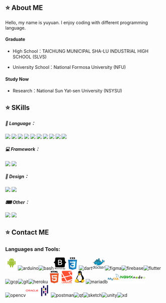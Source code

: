 ⭐ About ME
---
Hello, my name is yuyuan.
I enjoy coding with different programming language.

#### Graduate
* High School：TAICHUNG MUNICIPAL SHA-LU INDUSTRIAL HIGH SCHOOL (SLVS)

* University School：National Formosa University (NFU)

#### Study Now
* Research：National Sun Yat-sen University (NSYSU)


⭐ SKills
---
<div>
<h5>🔧 Language：</h5>
  <p>
      <img src="https://img.shields.io/badge/C%2B%2B-00599C?style=for-the-badge&logo=c%2B%2B&logoColor=white">
      <img src="https://img.shields.io/badge/C%23-239120?style=for-the-badge&logo=c-sharp&logoColor=white">
      <img src="https://img.shields.io/badge/Python-3776AB?style=for-the-badge&logo=python&logoColor=white">
      <img src="https://img.shields.io/badge/HTML5-E34F26?style=for-the-badge&logo=html5&logoColor=white">
      <img src="https://img.shields.io/badge/CSS-239120?&style=for-the-badge&logo=css3&logoColor=white">
      <img src="https://img.shields.io/badge/JavaScript-F7DF1E?style=for-the-badge&logo=JavaScript&logoColor=white">
      <img src="https://img.shields.io/badge/PHP-777BB4?style=for-the-badge&logo=php&logoColor=white">
      <img src="https://img.shields.io/badge/MySQL-00000F?style=for-the-badge&logo=mysql&logoColor=white">
      <img src="https://img.shields.io/badge/Dart-0175C2?style=for-the-badge&logo=dart&logoColor=white">
      <img src="https://img.shields.io/badge/.NET-5C2D91?style=for-the-badge&logo=.net&logoColor=white">
  </p>
<h5>💻 Framework：</h5>
  <p>
      <img src="https://img.shields.io/badge/Bootstrap-563D7C?style=for-the-badge&logo=bootstrap&logoColor=white">
      <img src="https://img.shields.io/badge/Flutter-02569B?style=for-the-badge&logo=flutter&logoColor=white">
  </p>
<h5>🎨 Design：</h5>
      <img src="https://img.shields.io/badge/Adobe%20XD-470137?style=for-the-badge&logo=Adobe%20XD&logoColor=#FF61F6">
      <img src="https://img.shields.io/badge/Figma-F24E1E?style=for-the-badge&logo=figma&logoColor=white">
<h5>⌨ Other：</h5>
      <img src="https://img.shields.io/badge/markdown-%23000000.svg?style=for-the-badge&logo=markdown&logoColor=white">
      <img src="https://img.shields.io/badge/latex-%23008080.svg?style=for-the-badge&logo=latex&logoColor=white">
      <img src="">
      <img src="">
      <img src="">
      <img src="">
      <img src="">
      <img src="">
      <img src="">
</div>
  
⭐ Contact ME
---


<!-- <h3 align="left">Connect with me:</h3> -->
<p align="left">
</p>

<h3 align="left">Languages and Tools:</h3>
<p align="left"><img src="https://raw.githubusercontent.com/devicons/devicon/master/icons/android/android-original-wordmark.svg" alt="android" width="40" height="40"/><img src="https://cdn.worldvectorlogo.com/logos/arduino-1.svg" alt="arduino" width="40" height="40"/><img src="https://www.vectorlogo.zone/logos/gnu_bash/gnu_bash-icon.svg" alt="bash" width="40" height="40"/><img src="https://raw.githubusercontent.com/devicons/devicon/master/icons/bootstrap/bootstrap-plain-wordmark.svg" alt="bootstrap" width="40" height="40"/><img src="https://raw.githubusercontent.com/devicons/devicon/master/icons/css3/css3-original-wordmark.svg" alt="css3" width="40" height="40"/><img src="https://www.vectorlogo.zone/logos/dartlang/dartlang-icon.svg" alt="dart" width="40" height="40"/><img src="https://raw.githubusercontent.com/devicons/devicon/master/icons/docker/docker-original-wordmark.svg" alt="docker" width="40" height="40"/><img src="https://www.vectorlogo.zone/logos/figma/figma-icon.svg" alt="figma" width="40" height="40"/><img src="https://www.vectorlogo.zone/logos/firebase/firebase-icon.svg" alt="firebase" width="40" height="40"/><img src="https://www.vectorlogo.zone/logos/flutterio/flutterio-icon.svg" alt="flutter" width="40" height="40"/><img src="https://www.vectorlogo.zone/logos/google_cloud/google_cloud-icon.svg" alt="gcp" width="40" height="40"/><img src="https://www.vectorlogo.zone/logos/git-scm/git-scm-icon.svg" alt="git" width="40" height="40"/><img src="https://www.vectorlogo.zone/logos/heroku/heroku-icon.svg" alt="heroku" width="40" height="40"/><img src="https://raw.githubusercontent.com/devicons/devicon/master/icons/html5/html5-original-wordmark.svg" alt="html5" width="40" height="40"/><img src="https://raw.githubusercontent.com/devicons/devicon/master/icons/laravel/laravel-plain-wordmark.svg" alt="laravel" width="40" height="40"/><img src="https://raw.githubusercontent.com/devicons/devicon/master/icons/linux/linux-original.svg" alt="linux" width="40" height="40"/><img src="https://www.vectorlogo.zone/logos/mariadb/mariadb-icon.svg" alt="mariadb" width="40" height="40"/><img src="https://raw.githubusercontent.com/devicons/devicon/master/icons/mysql/mysql-original-wordmark.svg" alt="mysql" width="40" height="40"/><img src="https://raw.githubusercontent.com/devicons/devicon/master/icons/nginx/nginx-original.svg" alt="nginx" width="40" height="40"/><img src="https://raw.githubusercontent.com/devicons/devicon/master/icons/nodejs/nodejs-original-wordmark.svg" alt="nodejs" width="40" height="40"/><img src="https://www.vectorlogo.zone/logos/opencv/opencv-icon.svg" alt="opencv" width="40" height="40"/><img src="https://raw.githubusercontent.com/devicons/devicon/master/icons/oracle/oracle-original.svg" alt="oracle" width="40" height="40"/><img src="https://raw.githubusercontent.com/devicons/devicon/2ae2a900d2f041da66e950e4d48052658d850630/icons/pandas/pandas-original.svg" alt="pandas" width="40" height="40"/><img src="https://www.vectorlogo.zone/logos/getpostman/getpostman-icon.svg" alt="postman" width="40" height="40"/><img src="https://upload.wikimedia.org/wikipedia/commons/0/0b/Qt_logo_2016.svg" alt="qt" width="40" height="40"/><img src="https://www.vectorlogo.zone/logos/sketchapp/sketchapp-icon.svg" alt="sketch" width="40" height="40"/><img src="https://www.vectorlogo.zone/logos/unity3d/unity3d-icon.svg" alt="unity" width="40" height="40"/><img src="https://cdn.worldvectorlogo.com/logos/adobe-xd.svg" alt="xd" width="40" height="40"/></p>

<!-- ![Yuyuan's GitHub stats](https://github-readme-stats.vercel.app/api?username=taro0520&show_icons=true&theme=dark&count_private=true&card_width=512&include_all_commits=true)

![Code Language](https://github-readme-stats.vercel.app/api/top-langs/?username=taro0520&count_private=true&card_width=512&include_all_commits=true) -->
